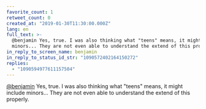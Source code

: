 ```yaml
---
favorite_count: 1
retweet_count: 0
created_at: "2019-01-30T11:30:00.000Z"
lang: en
full_text: >-
  @benjamin Yes, true. I was also thinking what "teens" means, it might include
  minors... They are not even able to understand the extend of this properly.
in_reply_to_screen_name: benjamin
in_reply_to_status_id_str: "1090572402164150272"
replies:
  - "1090594977611157504"
---
```


[@benjamin](https://twitter.com/benjamin) Yes, true. I was also thinking what
"teens" means, it might include minors... They are not even able to understand
the extend of this properly.
